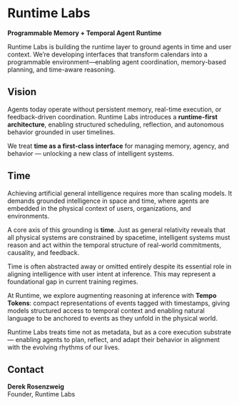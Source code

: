 # Runtime Labs

**Programmable Memory + Temporal Agent Runtime**

Runtime Labs is building the runtime layer to ground agents in time and user context. We’re developing interfaces that transform calendars into a programmable environment—enabling agent coordination, memory-based planning, and time-aware reasoning.
## Vision

Agents today operate without persistent memory, real-time execution, or feedback-driven coordination. Runtime Labs introduces a **runtime-first architecture**, enabling structured scheduling, reflection, and autonomous behavior grounded in user timelines.

We treat **time as a first-class interface** for managing memory, agency, and behavior — unlocking a new class of intelligent systems.

## Time

Achieving artificial general intelligence requires more than scaling models. It demands grounded intelligence in space and time, where agents are embedded in the physical context of users, organizations, and environments.

A core axis of this grounding is **time**. Just as general relativity reveals that all physical systems are constrained by spacetime, intelligent systems must reason and act within the temporal structure of real-world commitments, causality, and feedback.

Time is often abstracted away or omitted entirely despite its essential role in aligning intelligence with user intent at inference. This may represent a foundational gap in current training regimes. 

At Runtime, we explore augmenting reasoning at inference with **Tempo Tokens**: compact representations of events tagged with timestamps, giving models structured access to temporal context and enabling natural language to be anchored to events as they unfold in the physical world.

Runtime Labs treats time not as metadata, but as a core execution substrate — enabling agents to plan, reflect, and adapt their behavior in alignment with the evolving rhythms of our lives.

## Contact


**Derek Rosenzweig**  
Founder, Runtime Labs 
